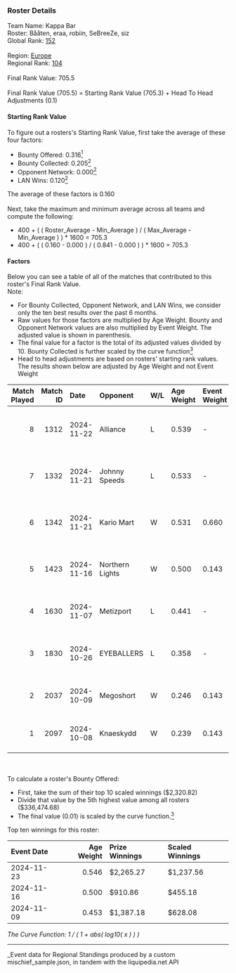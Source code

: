 ### Roster Details<br />
Team Name: Kappa Bar<br />
Roster: Bååten, eraa, robiin, SeBreeZe, siz<br />
Global Rank: [152](../../standings_global_2025_03_01.md)<br />
<br />
Region: [Europe]( ../../standings_europe_2025_03_01.md)<br />
Regional Rank: [104]( ../../standings_europe_2025_03_01.md)<br />
<br />
Final Rank Value:  705.5<br />
<br />
Final Rank Value (705.5) = Starting Rank Value (705.3) + Head To Head Adjustments (0.1)<br />

#### Starting Rank Value<br />
To figure out a rosters's Starting Rank Value, first take the average of these four factors:<br />
- Bounty Offered: 0.316[<sup>1</sup>](#table2)
- Bounty Collected: 0.205[<sup>2</sup>](#table1)
- Opponent Network: 0.000[<sup>2</sup>](#table1)
- LAN Wins: 0.120[<sup>2</sup>](#table1)

The average of these factors is 0.160<br />
<br />
Next, take the maximum and minimum average across all teams and compute the following:<br />
- 400 + ( ( Roster_Average - Min_Average ) / ( Max_Average - Min_Average ) ) * 1600 = 705.3
- 400 + ( ( 0.160 - 0.000 ) / ( 0.841 - 0.000 ) ) * 1600 = 705.3


#### Factors<br />
Below you can see a table of all of the matches that contributed to this roster's Final Rank Value.<br />
Note:<br />

- For Bounty Collected, Opponent Network, and LAN Wins, we consider only the ten best results over the past 6 months.
- Raw values for those factors are multiplied by Age Weight. Bounty and Opponent Network values are also multiplied by Event Weight. The adjusted value is shown in parenthesis.
- The final value for a factor is the total of its adjusted values divided by 10. Bounty Collected is further scaled by the curve function[<sup>3</sup>](#curveFunction)
- Head to head adjustments are based on rosters' starting rank values. The results shown below are adjusted by Age Weight and not Event Weight
<span id="table1"></span><br />


| Match Played | Match ID | Date       | Opponent        | W/L | Age Weight | Event Weight | Bounty Collected | Opponent Network | LAN Wins  | H2H Adj. | Roster                               |
| -: | -: | :- | :- | :- | :- | :- | :- | :- | :- | -: | :- |
|            8 |     1312 | 2024-11-22 | Alliance        | L   | 0.539      | -            | -                | -                | -         |    -3.16 | Bååten, eraa, robiin, SeBreeZe, siz  |
|            7 |     1332 | 2024-11-21 | Johnny Speeds   | L   | 0.533      | -            | -                | -                | -         |    -3.43 | Bååten, eraa, robiin, SeBreeZe, siz  |
|            6 |     1342 | 2024-11-21 | Kario Mart      | W   | 0.531      | 0.660        | 0.004 (0.001)    | 0.000 (0.000)    | 1 (0.531) |     4.63 | Bååten, eraa, robiin, SeBreeZe, siz  |
|            5 |     1423 | 2024-11-16 | Northern Lights | W   | 0.500      | 0.143        | 0.001 (0.000)    | 0.000 (0.000)    | 1 (0.500) |     4.02 | eraa, robiin, SeBreeZe, siz, Twinkey |
|            4 |     1630 | 2024-11-07 | Metizport       | L   | 0.441      | -            | -                | -                | -         |    -1.10 | eraa, robiin, SeBreeZe, siz, virree  |
|            3 |     1830 | 2024-10-26 | EYEBALLERS      | L   | 0.358      | -            | -                | -                | -         |    -3.64 | eraa, Lekr0, robiin, Sapec, SeBreeZe |
|            2 |     2037 | 2024-10-09 | Megoshort       | W   | 0.246      | 0.143        | 0.000 (0.000)    | 0.014 (0.000)    | 0 (0.000) |     1.66 | eraa, robiin, SeBreeZe, siz, virree  |
|            1 |     2097 | 2024-10-08 | Knaeskydd       | W   | 0.239      | 0.143        | 0.000 (0.000)    | 0.000 (0.000)    | 0 (0.000) |     1.15 | eraa, robiin, SeBreeZe, siz, virree  |

<br />
<span id="table2"></span><br />
To calculate a roster's Bounty Offered:<br />

- First, take the sum of their top 10 scaled winnings ($2,320.82)
- Divide that value by the 5th highest value among all rosters ($336,474.68)
- The final value (0.01) is scaled by the curve function.[<sup>3</sup>](#curveFunction)

Top ten winnings for this roster:<br />

| Event Date | Age Weight | Prize Winnings | Scaled Winnings |
| :- | -: | :- | :- |
| 2024-11-23 |      0.546 | $2,265.27      | $1,237.56       |
| 2024-11-16 |      0.500 | $910.86        | $455.18         |
| 2024-11-09 |      0.453 | $1,387.18      | $628.08         |


<span id="curveFunction"></span>_The Curve Function: 1 / ( 1 + abs( log10( x ) ) )_<br />

---
_Event data for Regional Standings produced by a custom mischief_sample.json, in tandem with the liquipedia.net API<br />
